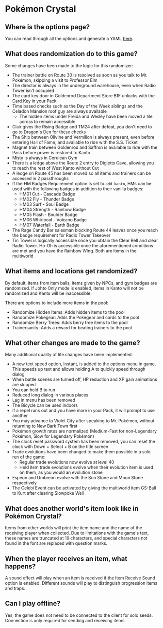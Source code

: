 # Pokémon Crystal

## Where is the options page?

You can read through all the options and generate a YAML [here](../player-options).

## What does randomization do to this game?

Some changes have been made to the logic for this randomizer:

- The trainer battle on Route 30 is resolved as soon as you talk to Mr. Pokémon, skipping a visit to Professor Elm
- The director is always in the underground warehouse, even when Radio Tower isn't occupied
- The card key door in Goldenrod Department Store B1F unlocks with the Card Key in your Pack
- Time based checks such as the Day of the Week siblings and the Celadon Mansion roof guy are always available
    - The hidden items under Freida and Wesley have been moved a tile across to remain accessible
- Clair gives the Rising Badge and TM24 after defeat, you don't need to go to Dragon's Den for these checks
- The Ship between Olivine and Vermilion is always present, even before entering Hall of Fame, and available to
  ride with the S.S. Ticket
- Magnet train between Goldenrod and Saffron is available to ride with the Pass before power is restored to Kanto
- Misty is always in Cerulean Gym
- There is a ledge above the Route 2 entry to Digletts Cave, allowing you to reach the rest of West Kanto without Cut
- A ledge on Route 45 has been moved so all items and trainers can be accessed in 2 passthroughs
- If the HM Badges Requirement option is set to `add_kanto`, HMs can be used with the following badges in addition to
  their vanilla badges:
    - HM01 Cut - Cascade Badge
    - HM02 Fly - Thunder Badge
    - HM03 Surf - Soul Badge
    - HM04 Strength - Rainbow Badge
    - HM05 Flash - Boulder Badge
    - HM06 Whirlpool - Volcano Badge
    - HM07 Waterfall - Earth Badge
- The Rage Candy Bar salesman blocking Route 44 leaves once you reach the badge requirement for Radio Tower Takeover
- Tin Tower is logically accessible once you obtain the Clear Bell and clear Radio Tower. Ho-Oh is accessible once the aforementioned conditions are met and you have the Rainbow Wing. Both are items in the multiworld

## What items and locations get randomized?

By default, items from item balls, items given by NPCs, and gym badges are randomized.
If Johto Only mode is enabled, items in Kanto will not be randomized and Kanto will be inaccessible.

There are options to include more items in the pool:

- Randomize Hidden Items: Adds hidden items to the pool
- Randomize Pokegear: Adds the Pokegear and cards to the pool
- Randomize Berry Trees: Adds berry tree items to the pool
- Trainersanity: Adds a reward for beating trainers to the pool

## What other changes are made to the game?

Many additional quality of life changes have been implemented:

- A new text speed option, Instant, is added to the options menu in game. This speeds up text and allows holding A to
  quickly speed through dialog
- When battle scenes are turned off, HP reduction and XP gain animations are skipped
- You can hold B to run
- Reduced long dialog in various places
- Lag in menu has been removed
- The Bicycle can be used indoors
- If a repel runs out and you have more in your Pack, it will prompt to use another
- You may advance to Violet City after speaking to Mr. Pokémon, without returning to New Bark Town first
- Pokémon growth rates are normalized (Medium-Fast for non-Legendary Pokémon, Slow for Legendary Pokémon)
- The clock reset password system has been removed, you can reset the clock with Down + Select + B on the title screen
- Trade evolutions have been changed to make them possible in a solo run of the game:
    - Regular trade evolutions now evolve at level 40
    - Held item trade evolutions evolve when their evolution item is used on them, as you would an evolution stone
- Espeon and Umbreon evolve with the Sun Stone and Moon Stone respectively
- The Celebi Event can be activated by giving the multiworld item GS-Ball to Kurt after clearing Slowpoke Well

## What does another world's item look like in Pokémon Crystal?

Items from other worlds will print the item name and the name of the receiving player when collected. Due to
limitations with the game's text, these names are truncated at 16 characters, and special characters not found in the
font are replaced with question marks.

## When the player receives an item, what happens?

A sound effect will play when an item is received if the Item Receive Sound option is enabled. Different sounds will
play to distinguish progression items and traps.

## Can I play offline?

Yes, the game does not need to be connected to the client for solo seeds. Connection is only required for sending and
receiving items.
